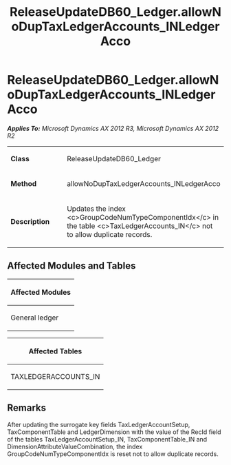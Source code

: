 ﻿---
title: ReleaseUpdateDB60_Ledger.allowNoDupTaxLedgerAccounts_INLedgerAcco
TOCTitle: ReleaseUpdateDB60_Ledger.allowNoDupTaxLedgerAccounts_INLedgerAcco
ms:assetid: d9b78470-9162-3ad4-9b68-843cd472ccc5
ms:mtpsurl: https://msdn.microsoft.com/en-us/library/JJ687126(v=AX.60)
ms:contentKeyID: 49711574
ms.date: 05/18/2015
mtps_version: v=AX.60
---

# ReleaseUpdateDB60\_Ledger.allowNoDupTaxLedgerAccounts\_INLedgerAcco 


_**Applies To:** Microsoft Dynamics AX 2012 R3, Microsoft Dynamics AX 2012 R2_

<table>
<colgroup>
<col style="width: 50%" />
<col style="width: 50%" />
</colgroup>
<tbody>
<tr class="odd">
<td><p><strong>Class</strong></p></td>
<td><p>ReleaseUpdateDB60_Ledger</p></td>
</tr>
<tr class="even">
<td><p><strong>Method</strong></p></td>
<td><p>allowNoDupTaxLedgerAccounts_INLedgerAcco</p></td>
</tr>
<tr class="odd">
<td><p><strong>Description</strong></p></td>
<td><p>Updates the index &lt;c&gt;GroupCodeNumTypeComponentIdx&lt;/c&gt; in the table &lt;c&gt;TaxLedgerAccounts_IN&lt;/c&gt; not to allow duplicate records.</p></td>
</tr>
</tbody>
</table>


## Affected Modules and Tables

<table>
<colgroup>
<col style="width: 100%" />
</colgroup>
<thead>
<tr class="header">
<th><p>Affected Modules</p></th>
</tr>
</thead>
<tbody>
<tr class="odd">
<td><p>General ledger</p></td>
</tr>
</tbody>
</table>


<table>
<colgroup>
<col style="width: 100%" />
</colgroup>
<thead>
<tr class="header">
<th><p>Affected Tables</p></th>
</tr>
</thead>
<tbody>
<tr class="odd">
<td><p>TAXLEDGERACCOUNTS_IN</p></td>
</tr>
</tbody>
</table>


## Remarks

After updating the surrogate key fields TaxLedgerAccountSetup, TaxComponentTable and LedgerDimension with the value of the RecId field of the tables TaxLedgerAccountSetup\_IN, TaxComponentTable\_IN and DimensionAttributeValueCombination, the index GroupCodeNumTypeComponentIdx is reset not to allow duplicate records.

  



